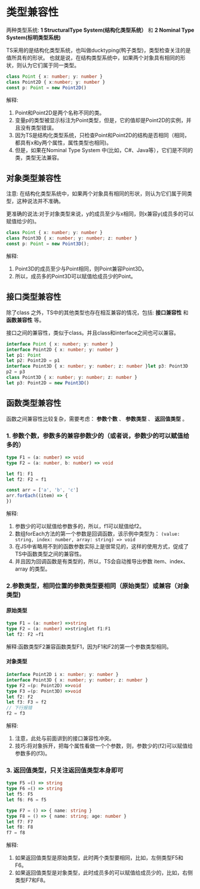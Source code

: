 # 类型兼容性

两种类型系统: **1 StructuralType System(结构化类型系统）** 和 **2 Nominal Type System(标明类型系统)**

TS采用的是结构化类型系统，也叫做ducktyping(鸭子类型)，类型检查关注的是值所具有的形状。
也就是说，在结构类型系统中，如果两个对象具有相同的形状，则认为它们属于同一类型。

```typescript
class Point { x: number; y: number }
class Point2D { x:number; y: number }
const p: Point = new Point2D()
```

解释:

1. Point和Point2D是两个名称不同的类。
2. 变量p的类型被显示标注为Point类型，但是，它的值却是Point2D的实例，并且没有类型错误。
3. 因为TS是结构化类型系统，只检查Point和Point2D的结构是否相同（相同，都具有x和y两个属性，属性类型也相同)。
4. 但是，如果在Nominal Type System 中(比如，C#、Java等），它们是不同的类，类型无法兼容。

## 对象类型兼容性

注意: 在结构化类型系统中，如果两个对象具有相同的形状，则认为它们属于同类型，这种说法并不准确。

更准确的说法:对于对象类型来说，y的成员至少与x相同，则x兼容y(成员多的可以赋值给少的)。

```typescript
class Point { x: number; y: number }
class Point3D { x: number; y: number; z: number }
const p: Point = new Point3D();
```

解释:

1. Point3D的成员至少与Point相同，则Point兼容Point3D。
2. 所以，成员多的Point3D可以赋值给成员少的Point。

## 接口类型兼容性

除了class 之外，TS中的其他类型也存在相互兼容的情况，包括: **接口兼容性** 和 **函数兼容性** 等。

接口之间的兼容性，类似于class。并且class和interface之间也可以兼容。

```typescript
interface Point { x: number; y: number }
interface Point2D { x: number; y: number }
let p1: Point
let p2: Point2D = p1
interface Point3D { x: number; y: number; z: number }let p3: Point3D
p2 = p3
class Point3D { x: number; y: number; z: number }
let p3: Point2D = new Point3D()
```

## 函数类型兼容性

函数之间兼容性比较复杂，需要考虑： **参数个数** 、 **参数类型** 、 **返回值类型** 。

### 1. 参数个数，参数多的兼容参数少的（或者说，参数少的可以赋值给多的）

```typescript
type F1 = (a: number) => void
type F2 = (a: number, b: number) => void

let f1: F1
let f2: F2 = f1
```

```typescript
const arr = ['a', 'b', 'c']
arr.forEach((item) => {
})
```

解释:

1. 参数少的可以赋值给参数多的，所以，f1可以赋值给f2。
2. 数组forEach方法的第一个参数是回调函数，该示例中类型为：
`(value: string, index: number, array: string) => void`
3. 在JS中省略用不到的函数参数实际上是很常见的，这样的使用方式，促成了TS中函数类型之间的兼容性。
4. 并且因为回调函数是有类型的，所以，TS会自动推导出参数 item、index、array 的类型。

### 2.参数类型，相同位置的参数类型要相同（原始类型）或兼容（对象类型)

#### 原始类型

```typescript
type F1 = (a: number) =>string
type F2 = (a: number) =>stringlet f1:F1
let f2: F2 =f1
```

解释:函数类型F2兼容函数类型F1，因为F1和F2的第一个参数类型相同。

#### 对象类型

```typescript
interface Point2D i x: number; y: number }
interface Point3D { x: number; y: number; z: number }
type F2 =(p: Point2D) =>void
type F3 =(p: Point3D) =>void
let f2: F2
let f3: F3 = f2
// 下行报错
f2 = f3
```

解释:

1. 注意，此处与前面讲到的接口兼容性冲突。
2. 技巧:将对象拆开，把每个属性看做一个个参数，则，参数少的(f2)可以赋值给参数多的(f3)。

### 3. 返回值类型，只关注返回值类型本身即可

```typescript
type F5 =() => string
type F6 =() => string
let f5: F5
let f6: F6 = f5
```

```typescript
type F7 = () => { name: string }
type F8 = () => { name: string; age: number }
let f7: F7
let f8: F8
f7 = f8
```

解释:

1. 如果返回值类型是原始类型，此时两个类型要相同，比如，左侧类型F5和F6。
2. 如果返回值类型是对象类型，此时成员多的可以赋值给成员少的，比如，右侧类型F7和F8。
